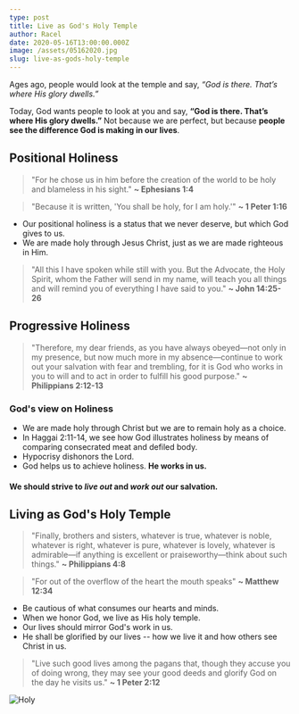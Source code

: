 ```yaml
---
type: post
title: Live as God's Holy Temple
author: Racel
date: 2020-05-16T13:00:00.000Z
image: /assets/05162020.jpg
slug: live-as-gods-holy-temple
---
```


Ages ago, people would look at the temple and say, *“God is there. That’s where His glory dwells.”*

Today, God wants people to look at you and say, **“God is there. That’s where His glory dwells.”** Not because we are perfect, but because **people see the difference God is making in our lives**.

## Positional Holiness
> "For he chose us in him before the creation of the world to be holy and blameless in his sight." **~ Ephesians 1:4**

> "Because it is written, 'You shall be holy, for I am holy.'" **~ 1 Peter 1:16**

- Our positional holiness is a status that we never deserve, but which God gives to us.
- We are made holy through Jesus Christ, just as we are made righteous in Him.

> "All this I have spoken while still with you. But the Advocate, the Holy Spirit, whom the Father will send in my name, will teach you all things and will remind you of everything I have said to you." **~ John 14:25-26**

## Progressive Holiness

> "Therefore, my dear friends, as you have always obeyed—not only in my presence, but now much more in my absence—continue to work out your salvation with fear and trembling, for it is God who works in you to will and to act in order to fulfill his good purpose." **~ Philippians 2:12-13**

### God's view on Holiness
- We are made holy through Christ but we are to remain holy as a choice.
- In Haggai 2:11-14, we see how God illustrates holiness by means of comparing consecrated meat and defiled body.
- Hypocrisy dishonors the Lord.
- God helps us to achieve holiness. **He works in us.**

#### We should strive to *live out* and *work out* our salvation.

## Living as God's Holy Temple

> "Finally, brothers and sisters, whatever is true, whatever is noble, whatever is right, whatever is pure, whatever is lovely, whatever is admirable—if anything is excellent or praiseworthy—think about such things." **~ Philippians 4:8**

> "For out of the overflow of the heart the mouth speaks" **~ Matthew 12:34**

- Be cautious of what consumes our hearts and minds.
- When we honor God, we live as His holy temple.
- Our lives should mirror God's work in us.
- He shall be glorified by our lives -- how we live it and how others see Christ in us.

> "Live such good lives among the pagans that, though they accuse you of doing wrong, they may see your good deeds and glorify God on the day he visits us." **~ 1 Peter 2:12**

![Holy](https://media.giphy.com/media/iXUbgnxzw7Xr10kMd7/giphy.gif)



